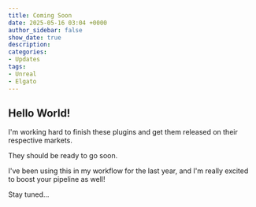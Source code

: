 ```yaml
---
title: Coming Soon
date: 2025-05-16 03:04 +0000
author_sidebar: false
show_date: true
description: 
categories:
- Updates
tags:
- Unreal
- Elgato
---
```


## Hello World!

I'm working hard to finish these plugins and get them released on their respective markets.

They should be ready to go soon.

I've been using this in my workflow for the last year, and I'm really excited to boost your pipeline as well!

Stay tuned...
